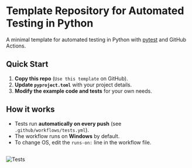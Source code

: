 # Template Repository for Automated Testing in Python

A minimal template for automated testing in Python with [pytest](https://pytest.org) and GitHub Actions.

## Quick Start

1. **Copy this repo** (`Use this template` on GitHub).
2. **Update `pyproject.toml`** with your project details.
3. **Modify the example code and tests** for your own needs.

## How it works

- Tests run **automatically on every push** (see `.github/workflows/tests.yml`).
- The workflow runs on **Windows** by default.
- To change OS, edit the `runs-on:` line in the workflow file.

##

![Tests](../../actions/workflows/tests.yml/badge.svg)
